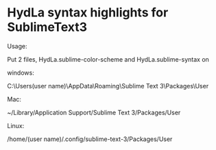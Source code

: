 HydLa syntax highlights for SublimeText3
===

Usage:

Put 2 files, HydLa.sublime-color-scheme and HydLa.sublime-syntax on

windows:

C:\Users\(user name)\AppData\Roaming\Sublime Text 3\Packages\User

Mac:

~/Library/Application Support/Sublime Text 3/Packages/User

Linux:

/home/(user name)/.config/sublime-text-3/Packages/User
